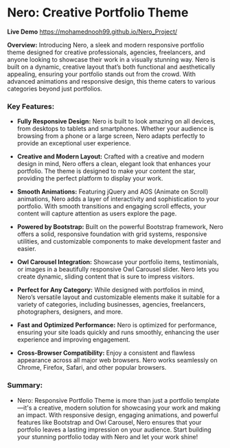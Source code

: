 # Nero: Creative Portfolio Theme

**Live Demo** https://mohamednooh99.github.io/Nero_Project/

**Overview:** Introducing Nero, a sleek and modern responsive portfolio theme designed for creative professionals, agencies, freelancers, and anyone looking to showcase their work in a visually stunning way. Nero is built on a dynamic, creative layout that’s both functional and aesthetically appealing, ensuring your portfolio stands out from the crowd. With advanced animations and responsive design, this theme caters to various categories beyond just portfolios.

### Key Features:

- **Fully Responsive Design:** Nero is built to look amazing on all devices, from desktops to tablets and smartphones. Whether your audience is browsing from a phone or a large screen, Nero adapts perfectly to provide an exceptional user experience.

- **Creative and Modern Layout:** Crafted with a creative and modern design in mind, Nero offers a clean, elegant look that enhances your portfolio. The theme is designed to make your content the star, providing the perfect platform to display your work.

- **Smooth Animations:** Featuring jQuery and AOS (Animate on Scroll) animations, Nero adds a layer of interactivity and sophistication to your portfolio. With smooth transitions and engaging scroll effects, your content will capture attention as users explore the page.

- **Powered by Bootstrap:** Built on the powerful Bootstrap framework, Nero offers a solid, responsive foundation with grid systems, responsive utilities, and customizable components to make development faster and easier.

- **Owl Carousel Integration:** Showcase your portfolio items, testimonials, or images in a beautifully responsive Owl Carousel slider. Nero lets you create dynamic, sliding content that is sure to impress visitors.

- **Perfect for Any Category:** While designed with portfolios in mind, Nero’s versatile layout and customizable elements make it suitable for a variety of categories, including businesses, agencies, freelancers, photographers, designers, and more.

- **Fast and Optimized Performance:** Nero is optimized for performance, ensuring your site loads quickly and runs smoothly, enhancing the user experience and improving engagement.

- **Cross-Browser Compatibility:** Enjoy a consistent and flawless appearance across all major web browsers. Nero works seamlessly on Chrome, Firefox, Safari, and other popular browsers.

### Summary:
- Nero: Responsive Portfolio Theme is more than just a portfolio template—it's a creative, modern solution for showcasing your work and making an impact. With responsive design, engaging animations, and powerful features like Bootstrap and Owl Carousel, Nero ensures that your portfolio leaves a lasting impression on your audience. Start building your stunning portfolio today with Nero and let your work shine!
